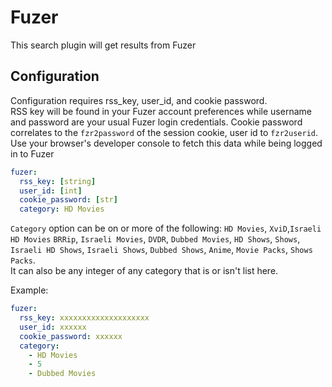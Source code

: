 # Fuzer
This search plugin will get results from Fuzer

## Configuration
Configuration requires rss_key, user_id, and cookie password.  
RSS key will be found in your Fuzer account preferences while username and password are your usual Fuzer login credentials. 
Cookie password correlates to the `fzr2password` of the session cookie, user id to `fzr2userid`. Use your browser's developer console to fetch this data while being logged in to Fuzer
```yaml
fuzer: 
  rss_key: [string]
  user_id: [int]
  cookie_password: [str]
  category: HD Movies
```
`Category` option can be on or more of the following: `HD Movies`, `XviD`,`Israeli HD Movies` `BRRip`, `Israeli Movies`, `DVDR`, `Dubbed Movies`, `HD Shows`, `Shows`, `Israeli HD Shows`, `Israeli Shows`, `Dubbed Shows`, `Anime`, `Movie Packs`, `Shows Packs`.<BR>
It can also be any integer of any category that is or isn't list here.
 
Example:
```yaml
fuzer: 
  rss_key: xxxxxxxxxxxxxxxxxxxx
  user_id: xxxxxx
  cookie_password: xxxxxx
  category:
    - HD Movies
    - 5 
    - Dubbed Movies
```
